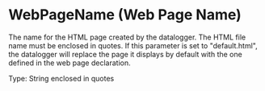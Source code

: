# WebPageName (Web Page Name)

The name for the HTML page created by the datalogger. The HTML file name must be enclosed in quotes. If this parameter is set to "default.html", the datalogger will replace the page it displays by default with the one defined in the web page declaration.

Type: String enclosed in quotes
